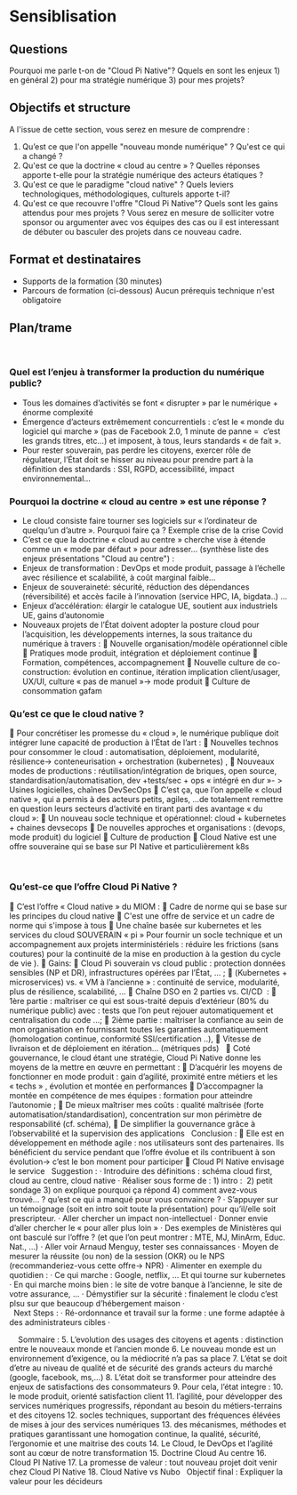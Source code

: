 
# Sensiblisation

## Questions
Pourquoi me parle t-on de "Cloud Pi Native"? Qquels en sont les enjeux 1) en général 2) pour ma stratégie numérique 3) pour mes projets?
 
## Objectifs et structure
A l'issue de cette section, vous serez en mesure de comprendre : 
1.	Qu’est ce que l'on appelle "nouveau monde numérique" ? Qu'est ce qui a changé ?
2.	Qu'est ce que la doctrine « cloud au centre » ? Quelles réponses apporte t-elle pour la stratégie numérique des acteurs étatiques ? 
3.	Qu'est ce que le paradigme "cloud native" ? Quels leviers technologiques, méthodologiques, culturels apporte t-il?
4.	Qu'est ce que recouvre l'offre "Cloud Pi Native"? Quels sont les gains attendus pour mes projets ?
Vous serez en mesure de solliciter votre sponsor ou argumenter avec vos équipes des cas ou il est interessant de débuter ou basculer des projets dans ce nouveau cadre.

## Format et destinataires
- Supports de la formation (30 minutes)
- Parcours de formation (ci-dessous)
Aucun prérequis technique n'est obligatoire
 
 
## Plan/trame 
 
### Quel est l’enjeu à transformer la production du numérique public?
- Tous les domaines d’activités se font « disrupter » par le numérique +  énorme complexité
- Émergence d’acteurs extrêmement concurrentiels : c’est le « monde du logiciel qui marche » (pas de Facebook 2.0, 1 minute de panne =  c’est les grands titres, etc...) et imposent, à tous, leurs standards « de fait ». 
- Pour rester souverain, pas perdre les citoyens, exercer rôle de régulateur, l’État doit se hisser au niveau pour prendre part à la définition des standards : SSI, RGPD, accessibilité, impact environnemental...
 
### Pourquoi la doctrine « cloud au centre » est une réponse ? 
- Le cloud consiste faire tourner ses logiciels sur « l’ordinateur de quelqu’un d’autre ». Pourquoi faire ça ? Exemple crise de la crise Covid 
 - C’est ce que la doctrine « cloud au centre » cherche vise à étende comme un « mode par défaut » pour adresser... (synthèse liste des enjeux présentations "Cloud au centre") :
  - Enjeux de transformation : DevOps et mode produit, passage à l’échelle avec résilience et scalabilité, à coût marginal faible... 
  - Enjeux de souveraineté: sécurité, réduction des dépendances (réversibilité) et accès facile à l’innovation (service HPC, IA, bigdata..) ...
  - Enjeux d’accélération: élargir le catalogue UE, soutient aux industriels UE, gains d’autonomie 
- Nouveaux projets de l’État doivent adopter la posture cloud pour l’acquisition, les développements internes, la sous traitance du numérique à travers : 
	Nouvelle organisation/modèle opérationnel cible
	Pratiques mode produit, intégration et déploiement continue
	Formation, compétences, accompagnement
	Nouvelle culture de co-construction: évolution en continue, itération implication client/usager, UX/UI, culture « pas de manuel »-> mode produit
	Culture de consommation gafam
 
 
### Qu’est ce que le cloud native ? 
	Pour concrétiser les promesse du « cloud », le numérique publique doit intégrer lune capacité de production à l’État de l’art : 
	Nouvelles technos pour consommer le cloud : automatisation, déploiement, modularité, résilience-> conteneurisation + orchestration (kubernetes) ,
	Nouveaux modes de productions : réutilisation/intégration de briques, open source, standardisation/automatisation, dev +tests/sec + ops « intégré en dur »- > Usines logicielles, chaînes DevSecOps
	C’est ça, que l’on appelle « cloud native », qui a permis à des acteurs petits, agiles, …de totalement remettre en question leurs secteurs d’activité en tirant parti des avantage « du cloud »: 
	Un nouveau socle technique et opérationnel: cloud + kubernetes + chaines devsecops
	De nouvelles approches et organisations : (devops, mode produit) du logiciel
	Culture de production
	Cloud Native est une offre souveraine qui se base sur PI Native et particulièrement k8s

 
### Qu’est-ce que l’offre Cloud Pi Native ?
	C’est l’offre « Cloud native » du MIOM :
	Cadre de norme qui se base sur les principes du cloud native
	C'est une offre de service et un cadre de norme qui s'impose à tous
	Une chaîne basée sur kubernetes et les services du cloud SOUVERAIN « pi »
Pour fournir un socle technique et un accompagnement aux projets interministériels : réduire les frictions (sans coutures) pour la continuité de la mise en production à la gestion du cycle de vie ).
	Gains: 
	Cloud Pi souverain vs cloud public : protection données sensibles (NP et DR), infrastructures opérées par l’État, ... ; 
	(Kubernetes + microservices) vs. « VM à l’ancienne » : continuité de service, modularité, plus de résilience, scalabilité, ... 
	Chaîne DSO en 2 parties vs. CI/CD  : 
	1ère partie : maîtriser ce qui est sous-traité depuis d’extérieur (80% du numérique public) avec : tests que l’on peut rejouer automatiquement et centralisation du code ...;
	2ième partie : maîtriser la confiance au sein de mon organisation en fournissant toutes les garanties automatiquement (homologation continue, conformité SSI/certification ..), 
	Vitesse de livraison et de déploiement en itération... (métriques pds)
 
	Coté gouvernance, le cloud étant une stratégie, Cloud Pi Native donne les moyens de la mettre en œuvre en permettant : 
	D’acquérir les moyens de fonctionner en mode produit : gain d’agilité, proximité entre métiers et les « techs » , évolution et montée en performances
	D’accompagner la montée en compétence de mes équipes : formation pour atteindre l’autonomie ;
	De mieux maîtriser mes coûts : qualité maîtrisée (forte automatisation/standardisation), concentration sur mon périmètre de responsabilité (cf. schéma), 
	De simplifier la gouvernance grâce à l’observabilité et la supervision des applications
 
Conclusion : 
	Elle est en développement en méthode agile : nos utilisateurs sont des partenaires. Ils bénéficient du service pendant que l’offre évolue et ils contribuent à son évolution-> c’est le bon moment pour participer
	Cloud PI Native envisage le service
 
Suggestion : 
·	Introduire des définitions : schéma cloud first, cloud au centre, cloud native
·	Réaliser sous forme de : 1) intro :  2) petit sondage 3) on explique pourquoi ça répond 4) comment avez-vous trouvé... ? qu’est ce qui a manqué pour vous convaincre ? 
·	S’appuyer sur un témoignage (soit en intro soit toute la présentation) pour qu’il/elle soit prescripteur.
·	Aller chercher un impact non-intellectuel
·	Donner envie d’aller chercher le « pour aller plus loin »
·	Des exemples de Ministères qui ont basculé sur l’offre ? (et que l’on peut montrer : MTE, MJ, MinArm, Educ. Nat., …)
·	Aller voir Arnaud Menguy, tester ses connaissances
·	Moyen de mesurer la réussite (ou non) de la session (OKR) ou le NPS (recommanderiez-vous cette offre-> NPR)
·	Alimenter en exemple du quotidien :
·	Ce qui marche : Google, netflix, ... Et qui tourne sur kubernetes
·	En qui marche moins bien : le site de votre banque à l’ancienne, le site de votre assurance, ...
·	Démystifier sur la sécurité : finalement le clodu c’est plsu sur que beaucoup d’hébergement maison 
·	
 
Next Steps : 
·	Ré-ordonnance et travail sur la forme : une forme adaptée à des administrateurs cibles
·	
 
 
 
Sommaire :
5.	L’evolution des usages des citoyens et agents : distinction entre le nouveaux monde et l’ancien monde
6.	Le nouveau monde est un environnement d’exigence, ou la médiocrité n’a pas sa place
7.	L’état se doit d’etre au niveau de qualité et de sécurité des grands acteurs du marché (google, facebook, ms,…)
8.	L’état doit se transformer pour atteindre des enjeux de satisfactions des consommateurs
9.	Pour cela, l’état integre : 
10.	le mode produit, orienté satisfaction client
11.	l’agilité, pour développer des services numériques progressifs, répondant au besoin du métiers-terrains et des citoyens
12.	socles techniques, supportant des fréquences élévées de mises à jour des services numériques
13.	des mécanismes, méthodes et pratiques garantissant une homogation continue, la qualité, sécurité, l’ergonomie et une maitrise des couts
14.	Le Cloud, le DevOps et l’agilité sont au cœur de notre transformation
15.	Doctrine Cloud Au centre
16.	Cloud PI Native
17.	La promesse de valeur : tout nouveau projet doit venir chez Cloud PI Native
18.	Cloud Native vs Nubo
 
Objectif final :  Expliquer la valeur pour les décideurs
 


